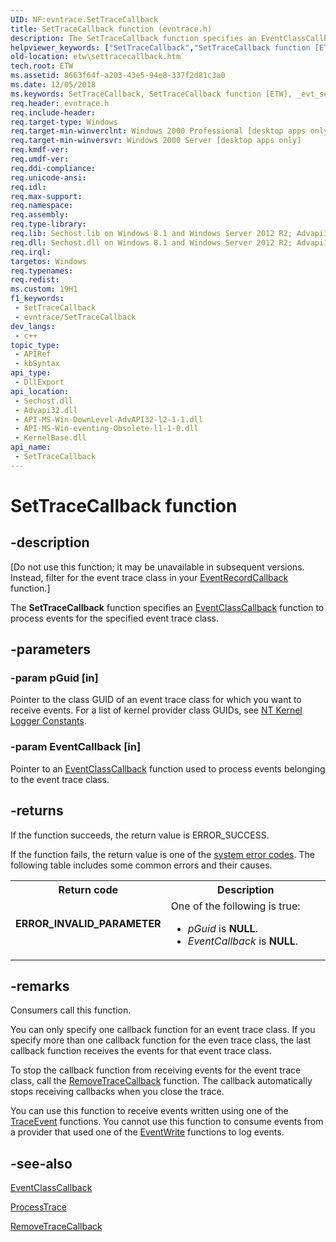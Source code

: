 ```yaml
---
UID: NF:evntrace.SetTraceCallback
title: SetTraceCallback function (evntrace.h)
description: The SetTraceCallback function specifies an EventClassCallback function to process events for the specified event trace class.
helpviewer_keywords: ["SetTraceCallback","SetTraceCallback function [ETW]","_evt_settracecallback","base.settracecallback","etw.settracecallback","evntrace/SetTraceCallback"]
old-location: etw\settracecallback.htm
tech.root: ETW
ms.assetid: 8663f64f-a203-43e5-94e8-337f2d81c3a0
ms.date: 12/05/2018
ms.keywords: SetTraceCallback, SetTraceCallback function [ETW], _evt_settracecallback, base.settracecallback, etw.settracecallback, evntrace/SetTraceCallback
req.header: evntrace.h
req.include-header: 
req.target-type: Windows
req.target-min-winverclnt: Windows 2000 Professional [desktop apps only]
req.target-min-winversvr: Windows 2000 Server [desktop apps only]
req.kmdf-ver: 
req.umdf-ver: 
req.ddi-compliance: 
req.unicode-ansi: 
req.idl: 
req.max-support: 
req.namespace: 
req.assembly: 
req.type-library: 
req.lib: Sechost.lib on Windows 8.1 and Windows Server 2012 R2; Advapi32.lib on Windows 8, Windows Server 2012, Windows 7, Windows Server 2008 R2, Windows Server 2008, Windows Vista and Windows XP
req.dll: Sechost.dll on Windows 8.1 and Windows Server 2012 R2; Advapi32.dll on Windows 8, Windows Server 2012, Windows 7, Windows Server 2008 R2, Windows Server 2008, Windows Vista and Windows XP
req.irql: 
targetos: Windows
req.typenames: 
req.redist: 
ms.custom: 19H1
f1_keywords:
 - SetTraceCallback
 - evntrace/SetTraceCallback
dev_langs:
 - c++
topic_type:
 - APIRef
 - kbSyntax
api_type:
 - DllExport
api_location:
 - Sechost.dll
 - Advapi32.dll
 - API-MS-Win-DownLevel-AdvAPI32-l2-1-1.dll
 - API-MS-Win-eventing-Obsolete-l1-1-0.dll
 - KernelBase.dll
api_name:
 - SetTraceCallback
---
```


# SetTraceCallback function


## -description

<p class="CCE_Message">[Do not use this function; it may be unavailable in subsequent versions. Instead, filter 
    for the event trace class in your 
    <a href="https://docs.microsoft.com/windows/desktop/ETW/eventrecordcallback">EventRecordCallback</a> function.]

The <b>SetTraceCallback</b> function specifies an 
    <a href="https://docs.microsoft.com/windows/desktop/ETW/eventclasscallback">EventClassCallback</a> function to process events for 
    the specified event trace class.

## -parameters

### -param pGuid [in]

Pointer to the class GUID of an event trace class for which you want to receive events. For a list of 
      kernel provider class GUIDs, see 
      <a href="https://docs.microsoft.com/windows/desktop/ETW/nt-kernel-logger-constants">NT Kernel Logger Constants</a>.

### -param EventCallback [in]

Pointer to an <a href="https://docs.microsoft.com/windows/desktop/ETW/eventclasscallback">EventClassCallback</a> 
      function used to process events belonging to the event trace class.

## -returns

If the function succeeds, the return value is ERROR_SUCCESS.
      

If the function fails, the return value is one of the 
       <a href="https://docs.microsoft.com/windows/desktop/Debug/system-error-codes">system error codes</a>. The following table includes some 
       common errors and their causes.

<table>
<tr>
<th>Return code</th>
<th>Description</th>
</tr>
<tr>
<td width="40%">
<dl>
<dt><b>ERROR_INVALID_PARAMETER</b></dt>
</dl>
</td>
<td width="60%">
One of the following is true:

<ul>
<li><i>pGuid</i> is <b>NULL</b>.</li>
<li><i>EventCallback</i> is <b>NULL</b>.</li>
</ul>
</td>
</tr>
</table>

## -remarks

Consumers call this function.

You can only specify one callback function for an event trace class. If you specify more than one callback 
    function for the even trace class, the last callback function receives the events for that event trace class.

To stop the callback function from receiving events for the event trace class, call the 
    <a href="https://docs.microsoft.com/windows/desktop/ETW/removetracecallback">RemoveTraceCallback</a> function. The callback 
    automatically stops receiving callbacks when you close the trace.

You can use this function to receive events written using one of the 
    <a href="https://docs.microsoft.com/windows/desktop/ETW/traceevent">TraceEvent</a> functions. You cannot use this function to 
    consume events from a provider that used one of the 
    <a href="https://docs.microsoft.com/windows/desktop/api/evntprov/nf-evntprov-eventwrite">EventWrite</a> functions to log events.

## -see-also

<a href="https://docs.microsoft.com/windows/desktop/ETW/eventclasscallback">EventClassCallback</a>



<a href="https://docs.microsoft.com/windows/desktop/ETW/processtrace">ProcessTrace</a>



<a href="https://docs.microsoft.com/windows/desktop/ETW/removetracecallback">RemoveTraceCallback</a>

